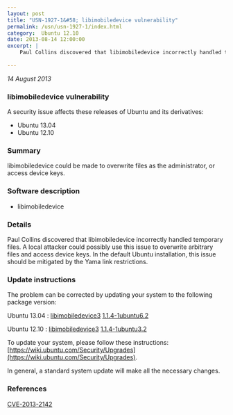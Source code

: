 ```yaml
---
layout: post
title: "USN-1927-1&#58; libimobiledevice vulnerability"
permalink: /usn/usn-1927-1/index.html
category:  Ubuntu 12.10
date: 2013-08-14 12:00:00
excerpt: |
    Paul Collins discovered that libimobiledevice incorrectly handled temporary files. A local attacker could possibly use this issue to overwrite arbitrary files and access device keys. In the default Ubuntu installation, this issue should be mitigated by the Yama link restrictions. 
    
--- 
```

 
 

*14 August 2013*

### libimobiledevice vulnerability

A security issue affects these releases of Ubuntu and its derivatives:

* Ubuntu 13.04
* Ubuntu 12.10

### Summary

libimobiledevice could be made to overwrite files as the administrator, or access device keys.

### Software description

* libimobiledevice 

### Details

Paul Collins discovered that libimobiledevice incorrectly handled temporary files. A local attacker could possibly use this issue to overwrite arbitrary files and access device keys. In the default Ubuntu installation, this issue should be mitigated by the Yama link restrictions. 

### Update instructions

The problem can be corrected by updating your system to the following package version:

Ubuntu 13.04
 : [libimobiledevice3](https://launchpad.net/ubuntu/+source/libimobiledevice) <span> [1.1.4-1ubuntu6.2](https://launchpad.net/ubuntu/+source/libimobiledevice/1.1.4-1ubuntu6.2) </span> 

Ubuntu 12.10
 : [libimobiledevice3](https://launchpad.net/ubuntu/+source/libimobiledevice) <span> [1.1.4-1ubuntu3.2](https://launchpad.net/ubuntu/+source/libimobiledevice/1.1.4-1ubuntu3.2) </span> 

To update your system, please follow these instructions: [https://wiki.ubuntu.com/Security/Upgrades](https://wiki.ubuntu.com/Security/Upgrades).

In general, a standard system update will make all the necessary changes. 

### References

 
 [CVE-2013-2142](http://people.ubuntu.com/~ubuntu-security/cve/CVE-2013-2142)
 

